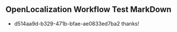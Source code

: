## OpenLocalization Workflow Test MarkDown
* d514aa9d-b329-471b-bfae-ae0833ed7ba2 thanks!

<!--HONumber=Aug16_HO1-->


